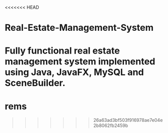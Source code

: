 <<<<<<< HEAD
# Real-Estate-Management-System
Fully functional real estate management system implemented using Java, JavaFX, MySQL and SceneBuilder.
=======
# rems
>>>>>>> 26a63ad3bf503f916978ae7e04e2b8062fb2459b
